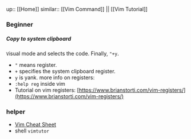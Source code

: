 up:: [[Home]]
similar:: [[Vim Command]] || [[Vim Tutorial]]

### Beginner
##### Copy to system clipboard
`V`isual mode and selects the code. Finally, `"+y`.
- `"` means register.
- `+` specifies the system clipboard register.
- `y` is yank.
more info on registers:
- `:help reg` inside vim
- Tutorial on vim registers: [https://www.brianstorti.com/vim-registers/](https://www.brianstorti.com/vim-registers/)

### helper
- [Vim Cheat Sheet](https://vim.rtorr.com/)
- shell `vimtutor`
